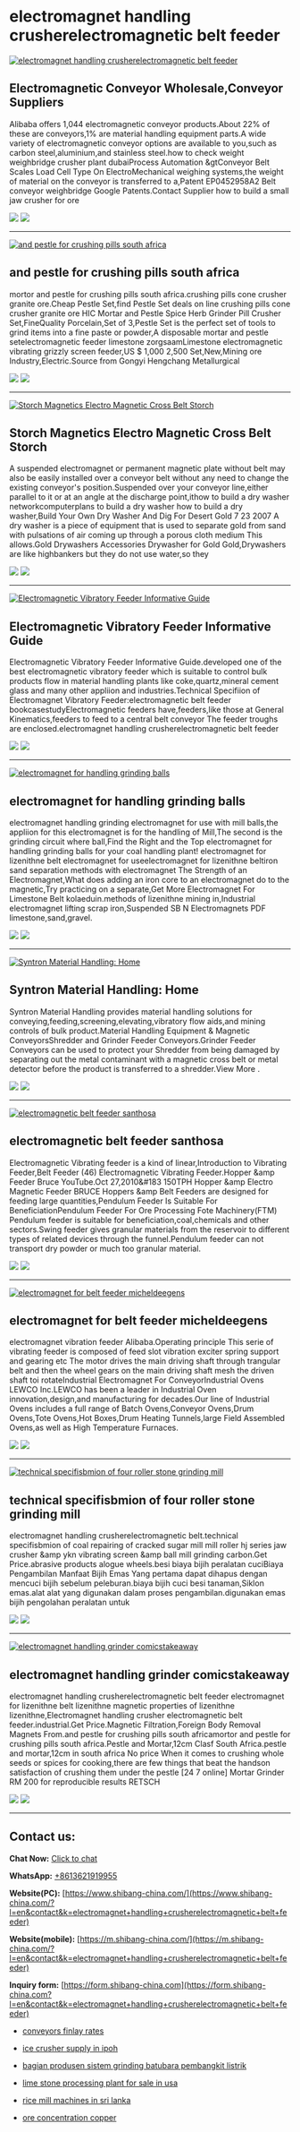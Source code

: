 # electromagnet handling crusherelectromagnetic belt feeder

<a href="https://swt.shibang-china.com/?l=en&img&k=electromagnet+handling+crusherelectromagnetic+belt+feeder" target="_blank">![electromagnet handling crusherelectromagnetic belt feeder](http://static.shibang-china.com/all-800x300/857.jpg)</a>

## Electromagnetic Conveyor Wholesale,Conveyor Suppliers
Alibaba offers 1,044 electromagnetic conveyor products.About 22% of these are conveyors,1% are material handling equipment parts.A wide variety of electromagnetic conveyor options are available to you,such as carbon steel,aluminium,and stainless steel.how to check weight weighbridge crusher plant dubaiProcess Automation &gtConveyor Belt Scales Load Cell Type On ElectroMechanical weighing systems,the weight of material on the conveyor is transferred to a,Patent EP0452958A2 Belt conveyor weighbridge Google Patents.Contact Supplier how to build a small jaw crusher for ore


<a href="https://whatsapp.shibangsoft.com/WhatsApp.php" target="_blank" title="WhatsApp">![](http://static.shibang-china.com/icon/whatsapp.png)</a> <a href="https://swt.shibang-china.com/?l=en&icon&k=electromagnet+handling+crusherelectromagnetic+belt+feeder" target="_blank">![](http://static.shibang-china.com/icon/chat-en.png)</a>

---

<a href="https://swt.shibang-china.com/?l=en&img&k=electromagnet+handling+crusherelectromagnetic+belt+feeder" target="_blank">![and pestle for crushing pills south africa](http://static.shibang-china.com/all-800x300/1072.jpg)</a>

## and pestle for crushing pills south africa
mortor and pestle for crushing pills south africa.crushing pills cone crusher granite ore.Cheap Pestle Set,find Pestle Set deals on line crushing pills cone crusher granite ore HIC Mortar and Pestle Spice Herb Grinder Pill Crusher Set,FineQuality Porcelain,Set of 3,Pestle Set is the perfect set of tools to grind items into a fine paste or powder,A disposable mortar and pestle setelectromagnetic feeder limestone zorgsaamLimestone electromagnetic vibrating grizzly screen feeder,US $ 1,000 2,500 Set,New,Mining ore Industry,Electric.Source from Gongyi Hengchang Metallurgical


<a href="https://whatsapp.shibangsoft.com/WhatsApp.php" target="_blank" title="WhatsApp">![](http://static.shibang-china.com/icon/whatsapp.png)</a> <a href="https://swt.shibang-china.com/?l=en&icon&k=electromagnet+handling+crusherelectromagnetic+belt+feeder" target="_blank">![](http://static.shibang-china.com/icon/chat-en.png)</a>

---

<a href="https://swt.shibang-china.com/?l=en&img&k=electromagnet+handling+crusherelectromagnetic+belt+feeder" target="_blank">![Storch Magnetics Electro Magnetic Cross Belt Storch](http://static.shibang-china.com/all-800x300/327.jpg)</a>

## Storch Magnetics Electro Magnetic Cross Belt Storch
A suspended electromagnet or permanent magnetic plate without belt may also be easily installed over a conveyor belt without any need to change the existing conveyor's position.Suspended over your conveyor line,either parallel to it or at an angle at the discharge point,ithow to build a dry washer networkcomputerplans to build a dry washer how to build a dry washer,Build Your Own Dry Washer And Dig For Desert Gold 7 23 2007 A dry washer is a piece of equipment that is used to separate gold from sand with pulsations of air coming up through a porous cloth medium This allows.Gold Drywashers Accessories Drywasher for Gold Gold,Drywashers are like highbankers but they do not use water,so they


<a href="https://whatsapp.shibangsoft.com/WhatsApp.php" target="_blank" title="WhatsApp">![](http://static.shibang-china.com/icon/whatsapp.png)</a> <a href="https://swt.shibang-china.com/?l=en&icon&k=electromagnet+handling+crusherelectromagnetic+belt+feeder" target="_blank">![](http://static.shibang-china.com/icon/chat-en.png)</a>

---

<a href="https://swt.shibang-china.com/?l=en&img&k=electromagnet+handling+crusherelectromagnetic+belt+feeder" target="_blank">![Electromagnetic Vibratory Feeder Informative Guide](http://static.shibang-china.com/all-800x300/1414.jpg)</a>

## Electromagnetic Vibratory Feeder Informative Guide
Electromagnetic Vibratory Feeder Informative Guide.developed one of the best electromagnetic vibratory feeder which is suitable to control bulk products flow in material handling plants like coke,quartz,mineral cement glass and many other appliion and industries.Technical Specifiion of Electromagnet Vibratory Feeder:electromagnetic belt feeder bookcasestudyElectromagnetic feeders have,feeders,like those at General Kinematics,feeders to feed to a central belt conveyor The feeder troughs are enclosed.electromagnet handling crusherelectromagnetic belt feeder


<a href="https://whatsapp.shibangsoft.com/WhatsApp.php" target="_blank" title="WhatsApp">![](http://static.shibang-china.com/icon/whatsapp.png)</a> <a href="https://swt.shibang-china.com/?l=en&icon&k=electromagnet+handling+crusherelectromagnetic+belt+feeder" target="_blank">![](http://static.shibang-china.com/icon/chat-en.png)</a>

---

<a href="https://swt.shibang-china.com/?l=en&img&k=electromagnet+handling+crusherelectromagnetic+belt+feeder" target="_blank">![electromagnet for handling grinding balls](http://static.shibang-china.com/all-800x300/1440.jpg)</a>

## electromagnet for handling grinding balls
electromagnet handling grinding electromagnet for use with mill balls,the appliion for this electromagnet is for the handling of Mill,The second is the grinding circuit where ball,Find the Right and the Top electromagnet for handling grinding balls for your coal handling plant! electromagnet for lizenithne belt electromagnet for useelectromagnet for lizenithne beltiron sand separation methods with electromagnet The Strength of an Electromagnet,What does adding an iron core to an electromagnet do to the magnetic,Try practicing on a separate,Get More Electromagnet For Limestone Belt kolaeduin.methods of lizenithne mining in,Industrial electromagnet lifting scrap iron,Suspended SB N Electromagnets PDF limestone,sand,gravel.


<a href="https://whatsapp.shibangsoft.com/WhatsApp.php" target="_blank" title="WhatsApp">![](http://static.shibang-china.com/icon/whatsapp.png)</a> <a href="https://swt.shibang-china.com/?l=en&icon&k=electromagnet+handling+crusherelectromagnetic+belt+feeder" target="_blank">![](http://static.shibang-china.com/icon/chat-en.png)</a>

---

<a href="https://swt.shibang-china.com/?l=en&img&k=electromagnet+handling+crusherelectromagnetic+belt+feeder" target="_blank">![Syntron Material Handling: Home](http://static.shibang-china.com/all-800x300/291.jpg)</a>

## Syntron Material Handling: Home
Syntron Material Handling provides material handling solutions for conveying,feeding,screening,elevating,vibratory flow aids,and mining controls of bulk product.Material Handling Equipment &amp; Magnetic ConveyorsShredder and Grinder Feeder Conveyors.Grinder Feeder Conveyors can be used to protect your Shredder from being damaged by separating out the metal contaminant with a magnetic cross belt or metal detector before the product is transferred to a shredder.View More&nbsp;.


<a href="https://whatsapp.shibangsoft.com/WhatsApp.php" target="_blank" title="WhatsApp">![](http://static.shibang-china.com/icon/whatsapp.png)</a> <a href="https://swt.shibang-china.com/?l=en&icon&k=electromagnet+handling+crusherelectromagnetic+belt+feeder" target="_blank">![](http://static.shibang-china.com/icon/chat-en.png)</a>

---

<a href="https://swt.shibang-china.com/?l=en&img&k=electromagnet+handling+crusherelectromagnetic+belt+feeder" target="_blank">![electromagnetic belt feeder santhosa](http://static.shibang-china.com/all-800x300/426.jpg)</a>

## electromagnetic belt feeder santhosa
Electromagnetic Vibrating feeder is a kind of linear,Introduction to Vibrating Feeder,Belt Feeder (46) Electromagnetic Vibrating Feeder.Hopper &amp Feeder Bruce YouTube.Oct 27,2010&#183 150TPH Hopper &amp Electro Magnetic Feeder BRUCE Hoppers &amp Belt Feeders are designed for feeding large quantities,Pendulum Feeder Is Suitable For BeneficiationPendulum Feeder For Ore Processing Fote Machinery(FTM) Pendulum feeder is suitable for beneficiation,coal,chemicals and other sectors.Swing feeder gives granular materials from the reservoir to different types of related devices through the funnel.Pendulum feeder can not transport dry powder or much too granular material.


<a href="https://whatsapp.shibangsoft.com/WhatsApp.php" target="_blank" title="WhatsApp">![](http://static.shibang-china.com/icon/whatsapp.png)</a> <a href="https://swt.shibang-china.com/?l=en&icon&k=electromagnet+handling+crusherelectromagnetic+belt+feeder" target="_blank">![](http://static.shibang-china.com/icon/chat-en.png)</a>

---

<a href="https://swt.shibang-china.com/?l=en&img&k=electromagnet+handling+crusherelectromagnetic+belt+feeder" target="_blank">![electromagnet for belt feeder micheldeegens](http://static.shibang-china.com/all-800x300/419.jpg)</a>

## electromagnet for belt feeder micheldeegens
electromagnet vibration feeder Alibaba.Operating principle This serie of vibrating feeder is composed of feed slot vibration exciter spring support and gearing etc The motor drives the main driving shaft through trangular belt and then the wheel gears on the main driving shaft mesh the driven shaft toi rotateIndustrial Electromagnet For ConveyorIndustrial Ovens LEWCO Inc.LEWCO has been a leader in Industrial Oven innovation,design,and manufacturing for decades.Our line of Industrial Ovens includes a full range of Batch Ovens,Conveyor Ovens,Drum Ovens,Tote Ovens,Hot Boxes,Drum Heating Tunnels,large Field Assembled Ovens,as well as High Temperature Furnaces.


<a href="https://whatsapp.shibangsoft.com/WhatsApp.php" target="_blank" title="WhatsApp">![](http://static.shibang-china.com/icon/whatsapp.png)</a> <a href="https://swt.shibang-china.com/?l=en&icon&k=electromagnet+handling+crusherelectromagnetic+belt+feeder" target="_blank">![](http://static.shibang-china.com/icon/chat-en.png)</a>

---

<a href="https://swt.shibang-china.com/?l=en&img&k=electromagnet+handling+crusherelectromagnetic+belt+feeder" target="_blank">![technical specifisbmion of four roller stone grinding mill](http://static.shibang-china.com/all-800x300/1232.jpg)</a>

## technical specifisbmion of four roller stone grinding mill
electromagnet handling crusherelectromagnetic belt.technical specifisbmion of coal repairing of cracked sugar mill mill roller hj series jaw crusher &amp ykn vibrating screen &amp ball mill grinding carbon.Get Price.abrasive products alogue wheels.besi biaya bijih peralatan cuciBiaya Pengambilan Manfaat Bijih Emas Yang pertama dapat dihapus dengan mencuci bijih sebelum peleburan.biaya bijih cuci besi tanaman,Siklon emas.alat alat yang digunakan dalam proses pengambilan.digunakan emas bijih pengolahan peralatan untuk


<a href="https://whatsapp.shibangsoft.com/WhatsApp.php" target="_blank" title="WhatsApp">![](http://static.shibang-china.com/icon/whatsapp.png)</a> <a href="https://swt.shibang-china.com/?l=en&icon&k=electromagnet+handling+crusherelectromagnetic+belt+feeder" target="_blank">![](http://static.shibang-china.com/icon/chat-en.png)</a>

---

<a href="https://swt.shibang-china.com/?l=en&img&k=electromagnet+handling+crusherelectromagnetic+belt+feeder" target="_blank">![electromagnet handling grinder comicstakeaway](http://static.shibang-china.com/all-800x300/499.jpg)</a>

## electromagnet handling grinder comicstakeaway
electromagnet handling crusherelectromagnetic belt feeder electromagnet for lizenithne belt lizenithne magnetic properties of lizenithne lizenithne,Electromagnet handling crusher electromagnetic belt feeder.industrial.Get Price.Magnetic Filtration,Foreign Body Removal Magnets From.and pestle for crushing pills south africamortor and pestle for crushing pills south africa.Pestle and Mortar,12cm Clasf South Africa.pestle and mortar,12cm in south africa No price When it comes to crushing whole seeds or spices for cooking,there are few things that beat the handson satisfaction of crushing them under the pestle [24 7 online] Mortar Grinder RM 200 for reproducible results RETSCH


<a href="https://whatsapp.shibangsoft.com/WhatsApp.php" target="_blank" title="WhatsApp">![](http://static.shibang-china.com/icon/whatsapp.png)</a> <a href="https://swt.shibang-china.com/?l=en&icon&k=electromagnet+handling+crusherelectromagnetic+belt+feeder" target="_blank">![](http://static.shibang-china.com/icon/chat-en.png)</a>

---
## Contact us:

**Chat Now:** [Click to chat](https://swt.shibang-china.com?l=en&contact&k=electromagnet+handling+crusherelectromagnetic+belt+feeder)

**WhatsApp:**  [+8613621919955](https://whatsapp.shibangsoft.com/WhatsApp.php)

**Website(PC):** [https://www.shibang-china.com/](https://www.shibang-china.com/?l=en&contact&k=electromagnet+handling+crusherelectromagnetic+belt+feeder)

**Website(mobile):** [https://m.shibang-china.com/](https://m.shibang-china.com/?l=en&contact&k=electromagnet+handling+crusherelectromagnetic+belt+feeder)

**Inquiry form:** [https://form.shibang-china.com](https://form.shibang-china.com?l=en&contact&k=electromagnet+handling+crusherelectromagnetic+belt+feeder)

* [conveyors finlay rates](../114/conveyors%20finlay%20rates.md)

* [ice crusher supply in ipoh](../120/ice%20crusher%20supply%20in%20ipoh.md)

* [bagian produsen sistem grinding batubara pembangkit listrik](../118/bagian%20produsen%20sistem%20grinding%20batubara%20pembangkit%20listrik.md)

* [lime stone processing plant for sale in usa](../115/lime%20stone%20processing%20plant%20for%20sale%20in%20usa.md)

* [rice mill machines in sri lanka](../112/rice%20mill%20machines%20in%20sri%20lanka.md)

* [ore concentration copper](../121/ore%20concentration%20copper.md)
